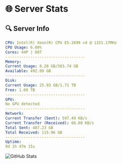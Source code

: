# 🌐 Server Stats
## 🔍 Server Info
```yaml
CPU: Intel(R) Xeon(R) CPU E5-2699 v4 @ 1321.17MHz
CPU Usage: 6.00%
Cores: 44P | 88T
-----------------------------------
Memory:
Current Usage: 8.20 GB/503.74 GB
Available: 492.09 GB
-----------------------------------
Disk:
Current Usage: 25.93 GB/1.71 TB
Free: 1.60 TB
-----------------------------------
GPU:
No GPU detected
-----------------------------------
Network:
Current Transfer (Sent): 597.49 KB/s
Current Transfer (Received): 66.80 KB/s
Total Sent: 487.23 GB
Total Received: 115.96 GB
-----------------------------------
Uptime:
9d 1h 47m 15s
```
![GitHub Stats](https://img.shields.io/badge/Updated-2025-04-28_18:56:03-blue)